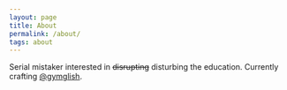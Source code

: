 ```yaml
---
layout: page
title: About
permalink: /about/
tags: about
---
```


Serial mistaker interested in <del>disrupting</del> disturbing the education. 
Currently crafting [@gymglish](https://twitter.com/gymglish).
